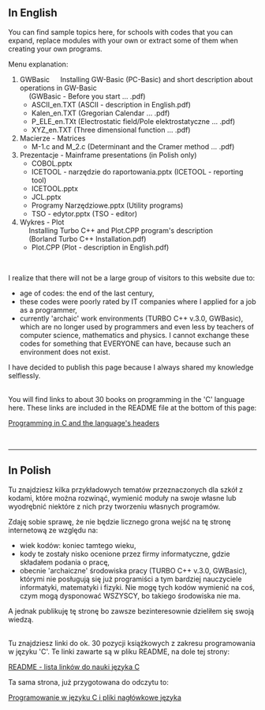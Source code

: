 ## In English

You can find sample topics here, for schools with codes that you can expand, replace modules with your own or extract some of them when creating your own programs. <br>

Menu explanation: <br>
1. GWBasic
&emsp; Installing GW-Basic (PC-Basic) and short description about operations in GW-Basic <br>
&emsp; (GWBasic - Before you start … .pdf)
   - ASCII_en.TXT (ASCII - description in English.pdf)
   - Kalen_en.TXT (Gregorian Calendar … .pdf)
   - P_ELE_en.TXt (Electrostatic field/Pole elektrostatyczne … .pdf)
   - XYZ_en.TXT (Three dimensional function … .pdf)
2. Macierze - Matrices
   - M-1.c and M_2.c (Determinant and the Cramer method … .pdf)
3. Prezentacje - Mainframe presentations (in Polish only)
   - COBOL.pptx
   - ICETOOL - narzędzie do raportowania.pptx (ICETOOL - reporting tool)
   - ICETOOL.pptx
   - JCL.pptx
   - Programy Narzędziowe.pptx (Utility programs)
   - TSO - edytor.pptx (TSO - editor)
4. Wykres - Plot <br>
&emsp; Installing Turbo C++ and Plot.CPP program's description <br>
&emsp; (Borland Turbo C++ Installation.pdf)
   - Plot.CPP (Plot - description in English.pdf)

<br>

I realize that there will not be a large group of visitors to this website due to: <br>
- age of codes: the end of the last century, <br>
- these codes were poorly rated by IT companies where I applied for a job as a programmer, <br>
- currently 'archaic' work environments (TURBO C++ v.3.0, GWBasic), which are no longer used by programmers and even less by teachers of computer science, mathematics and physics. I cannot exchange these codes for something that EVERYONE can have, because such an environment does not exist. <br>

I have decided to publish this page because I always shared my knowledge selflessly. <br><br>

You will find links to about 30 books on programming in the 'C' language here. These links are included in the README file at the bottom of this page: <br>

[Programming in C and the language's headers](https://github.com/Artur1811/poradnik-c/)

<br>

***

## In Polish

Tu znajdziesz kilka przykładowych tematów przeznaczonych dla szkół z kodami, które można rozwinąć, wymienić moduły na swoje własne lub wyodrębnić niektóre z nich przy tworzeniu własnych programów. <br>

Zdaję sobie sprawę, że nie będzie licznego grona wejść na tę stronę internetową ze względu na: <br>
- wiek kodów: koniec tamtego wieku, <br>
- kody te zostały nisko ocenione przez firmy informatyczne, gdzie składałem podania o pracę, <br>
- obecnie 'archaiczne' środowiska pracy (TURBO C++ v.3.0, GWBasic), którymi nie posługują się już programiści a tym bardziej nauczyciele informatyki, matematyki i fizyki. Nie mogę tych kodów wymienić na coś, czym mogą dysponować WSZYSCY, bo takiego środowiska nie ma. <br>

A jednak publikuję tę stronę bo zawsze bezinteresownie dzieliłem się swoją wiedzą. <br><br>


Tu znajdziesz linki do ok. 30 pozycji książkowych z zakresu programowania w języku 'C'. Te linki zawarte są w pliku README, na dole tej strony: <br>

[README - lista linków do nauki języka C](https://github.com/Artur1811/poradnik-c/)

Ta sama strona, już przygotowana do odczytu to: <br>

[Programowanie w języku C i pliki nagłówkowe języka](https://artur1811.github.io/poradnik-c/) 

<br>
